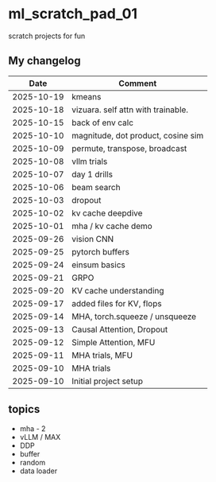 # ml_scratch_pad_01
scratch projects for fun

## My changelog

| Date       | Comment                  
|------------|--------------------------
| 2025-10-19 | kmeans
| 2025-10-18 | vizuara. self attn with trainable.
| 2025-10-15 | back of env calc
| 2025-10-10 | magnitude, dot product, cosine sim
| 2025-10-09 | permute, transpose, broadcast
| 2025-10-08 | vllm trials
| 2025-10-07 | day 1 drills
| 2025-10-06 | beam search
| 2025-10-03 | dropout
| 2025-10-02 | kv cache deepdive
| 2025-10-01 | mha / kv cache demo
| 2025-09-26 | vision CNN
| 2025-09-25 | pytorch buffers
| 2025-09-24 | einsum basics
| 2025-09-21 | GRPO
| 2025-09-20 | KV cache understanding
| 2025-09-17 | added files for KV, flops
| 2025-09-14 | MHA, torch.squeeze / unsqueeze
| 2025-09-13 | Causal Attention, Dropout
| 2025-09-12 | Simple Attention, MFU    
| 2025-09-11 | MHA trials, MFU          
| 2025-09-10 | MHA trials               
| 2025-09-10 | Initial project setup    

## topics

- mha - 2
- vLLM / MAX
- DDP
- buffer
- random
- data loader
